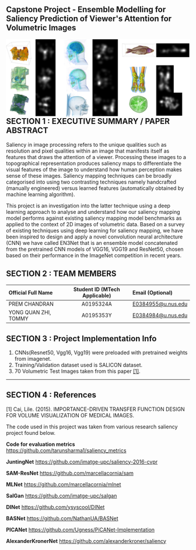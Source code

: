 
## Capstone Project - Ensemble Modelling for Saliency Prediction of Viewer's Attention for Volumetric Images

<img src="background.png"
     style="float: left; margin-right: 0px;" />

<br>

## SECTION 1 : EXECUTIVE SUMMARY / PAPER ABSTRACT

Saliency in image processing refers to the unique qualities such as resolution and pixel qualities within an image that manifests itself as features that draws the attention of a viewer. Processing these images to a topographical representation produces saliency maps to differentiate the visual features of the image to understand how human perception makes sense of these images. Saliency mapping techniques can be broadly categorised into using two contrasting techniques namely handcrafted (manually engineered) versus learned features (automatically obtained by machine learning algorithm). 

This project is an investigation into the latter technique using a deep learning approach to analyse and understand how our saliency mapping model performs against existing saliency mapping model benchmarks as applied to the context of 2D images of volumetric data. Based on a survey of existing techniques using deep learning for saliency mapping, we have been inspired to design and apply a novel convolution neural architecture (CNN) we have called EN3Net that is an ensemble model concatenated from the pretrained CNN models of VGG16, VGG19 and ResNet50, chosen based on their performance in the ImageNet competition in recent years. 

## SECTION 2 : TEAM MEMBERS

| Official Full Name  | Student ID (MTech Applicable)  | Email (Optional) |
| :------------ |:---------------:| :-----|
| PREM CHANDRAN | A0195324A  | E0384955@u.nus.edu |
| YONG QUAN ZHI, TOMMY | A0195353Y | E0384984@u.nus.edu |

## SECTION 3 : Project Implementation Info

1. CNNs(Resnet50, Vgg16, Vgg19) were preloaded with pretrained weights from imagenet.
2. Training/Validation dataset used is SALICON dataset.
3. 70 Volumetric Test Images taken from this paper [[1]](#1).

-----------------------------------------------------------------------------------------------------

## SECTION 4 : References

<a id="1">[1]</a> 
Cai, Lile. (2015). 
IMPORTANCE-DRIVEN TRANSFER FUNCTION
DESIGN FOR VOLUME VISUALIZATION OF MEDICAL
IMAGES.

The code used in this project was taken from various research saliency project found below.

**Code for evaluation metrics**
https://github.com/tarunsharma1/saliency_metrics

**JuntingNet**
https://github.com/imatge-upc/saliency-2016-cvpr

**SAM-ResNet**
https://github.com/marcellacornia/sam

**MLNet**
https://github.com/marcellacornia/mlnet

**SalGan**
https://github.com/imatge-upc/salgan

**DINet**
https://github.com/ysyscool/DINet

**BASNet**
https://github.com/NathanUA/BASNet

**PICANet**
https://github.com/Ugness/PiCANet-Implementation

**AlexanderKronerNet**
https://github.com/alexanderkroner/saliency
